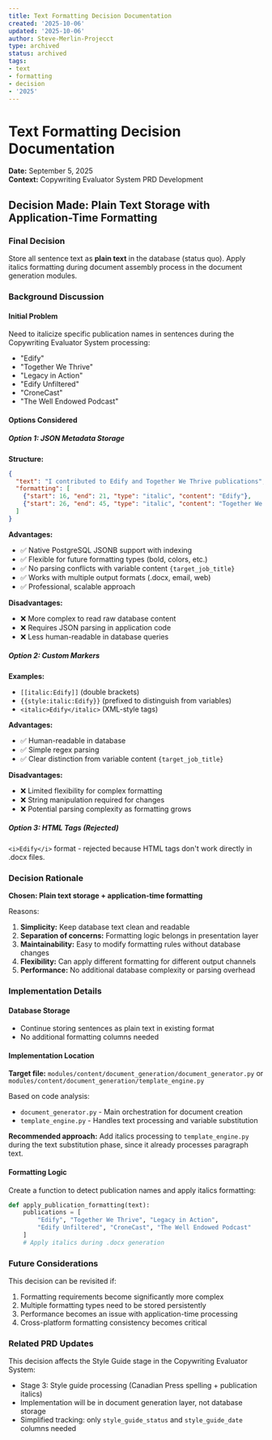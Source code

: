 ```yaml
---
title: Text Formatting Decision Documentation
created: '2025-10-06'
updated: '2025-10-06'
author: Steve-Merlin-Projecct
type: archived
status: archived
tags:
- text
- formatting
- decision
- '2025'
---
```


# Text Formatting Decision Documentation
**Date:** September 5, 2025  
**Context:** Copywriting Evaluator System PRD Development

## Decision Made: Plain Text Storage with Application-Time Formatting

### Final Decision
Store all sentence text as **plain text** in the database (status quo). Apply italics formatting during document assembly process in the document generation modules.

### Background Discussion

#### Initial Problem
Need to italicize specific publication names in sentences during the Copywriting Evaluator System processing:
- "Edify"
- "Together We Thrive" 
- "Legacy in Action"
- "Edify Unfiltered"
- "CroneCast"
- "The Well Endowed Podcast"

#### Options Considered

##### Option 1: JSON Metadata Storage
**Structure:**
```json
{
  "text": "I contributed to Edify and Together We Thrive publications",
  "formatting": [
    {"start": 16, "end": 21, "type": "italic", "content": "Edify"},
    {"start": 26, "end": 45, "type": "italic", "content": "Together We Thrive"}
  ]
}
```

**Advantages:**
- ✅ Native PostgreSQL JSONB support with indexing
- ✅ Flexible for future formatting types (bold, colors, etc.)
- ✅ No parsing conflicts with variable content `{target_job_title}`
- ✅ Works with multiple output formats (.docx, email, web)
- ✅ Professional, scalable approach

**Disadvantages:**
- ❌ More complex to read raw database content
- ❌ Requires JSON parsing in application code
- ❌ Less human-readable in database queries

##### Option 2: Custom Markers
**Examples:**
- `[[italic:Edify]]` (double brackets)
- `{{style:italic:Edify}}` (prefixed to distinguish from variables)
- `<italic>Edify</italic>` (XML-style tags)

**Advantages:**
- ✅ Human-readable in database
- ✅ Simple regex parsing
- ✅ Clear distinction from variable content `{target_job_title}`

**Disadvantages:**
- ❌ Limited flexibility for complex formatting
- ❌ String manipulation required for changes
- ❌ Potential parsing complexity as formatting grows

##### Option 3: HTML Tags (Rejected)
`<i>Edify</i>` format - rejected because HTML tags don't work directly in .docx files.

### Decision Rationale

**Chosen: Plain text storage + application-time formatting**

Reasons:
1. **Simplicity:** Keep database text clean and readable
2. **Separation of concerns:** Formatting logic belongs in presentation layer
3. **Maintainability:** Easy to modify formatting rules without database changes
4. **Flexibility:** Can apply different formatting for different output channels
5. **Performance:** No additional database complexity or parsing overhead

### Implementation Details

#### Database Storage
- Continue storing sentences as plain text in existing format
- No additional formatting columns needed

#### Implementation Location
**Target file:** `modules/content/document_generation/document_generator.py` or `modules/content/document_generation/template_engine.py`

Based on code analysis:
- `document_generator.py` - Main orchestration for document creation
- `template_engine.py` - Handles text processing and variable substitution

**Recommended approach:** Add italics processing to `template_engine.py` during the text substitution phase, since it already processes paragraph text.

#### Formatting Logic
Create a function to detect publication names and apply italics formatting:
```python
def apply_publication_formatting(text):
    publications = [
        "Edify", "Together We Thrive", "Legacy in Action", 
        "Edify Unfiltered", "CroneCast", "The Well Endowed Podcast"
    ]
    # Apply italics during .docx generation
```

### Future Considerations

This decision can be revisited if:
1. Formatting requirements become significantly more complex
2. Multiple formatting types need to be stored persistently
3. Performance becomes an issue with application-time processing
4. Cross-platform formatting consistency becomes critical

### Related PRD Updates

This decision affects the Style Guide stage in the Copywriting Evaluator System:
- Stage 3: Style guide processing (Canadian Press spelling + publication italics)
- Implementation will be in document generation layer, not database storage
- Simplified tracking: only `style_guide_status` and `style_guide_date` columns needed